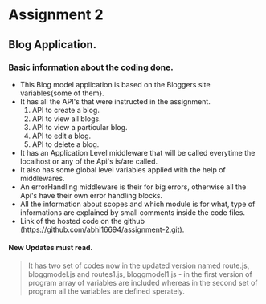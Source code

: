 # Assignment 2
## Blog Application.

### Basic information about the coding done.

- This Blog model application is based on the Bloggers site variables{some of them}.
- It has all the API's that were instructed in the assignment.
	1) API to create a blog.
	2) API to view all blogs.
	3) API to view a particular blog.
	4) API to edit a blog.
	5) API to delete a blog.
- It has an Application Level middleware that will be called everytime the localhost or any of the Api's is/are called.
- It also has some global level variables applied with the help of middlewares.
- An errorHandling middleware is their for big errors, otherwise all the Api's have their own error handling blocks.
- All the information about scopes and which module is for what, type of informations are explained by small comments inside   the code files.  
- Link of the hosted code on the github (https://github.com/abhi16694/assignment-2.git).

#### New Updates must read.
>It has two set of codes now in the updated version named route.js, bloggmodel.js and routes1.js, bloggmodel1.js - in the first version of program array of variables are included whereas in the second set of program all the variables are defined sperately.
